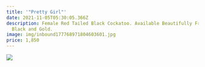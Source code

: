 ```yaml
---
title: '"Pretty Girl"'
date: 2021-11-05T05:30:05.366Z
description: Female Red Tailed Black Cockatoo. Available Beautifully Framed in
  Black and Gold.
image: img/inbound177768971804603601.jpg
price: 1,850
---
```

![](img/inbound7641627453940146245.jpg)